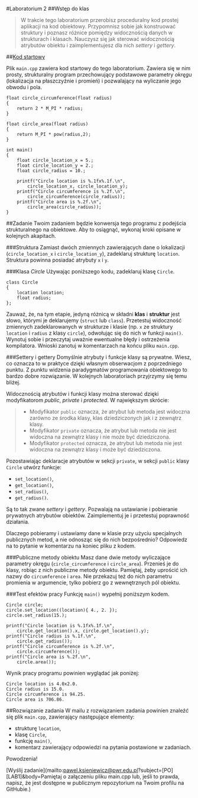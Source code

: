 #Laboratorium 2
##Wstęp do klas
> W trakcie tego laboratorium przerobisz proceduralny kod prostej aplikacji na kod obiektowy. Przypomnisz sobie jak konstruować struktury i poznasz różnice pomiędzy widocznością danych w strukturach i klasach. Nauczysz się jak sterować widocznością atrybutów obiektu i zaimplementujesz dla nich *settery* i *gettery*.

##[Kod startowy](https://github.com/programowanie/lab2)

Plik `main.cpp` zawiera kod startowy do tego laboratorium. Zawiera się w nim prosty, strukturalny program przechowujący podstawowe parametry *okręgu* (lokalizacja na płaszczyźnie i promień) i pozwalający na wyliczanie jego obwodu i pola.

	float circle_circumference(float radius)
	{
		return 2 * M_PI * radius;
	}
	
	float circle_area(float radius)
	{
		return M_PI * pow(radius,2);
	}
	
	int main()
	{
		float circle_location_x = 5.;
		float circle_location_y = 2.;
		float circle_radius = 10.;
	
		printf("Circle location is %.1fx%.1f.\n", 
			circle_location_x, circle_location_y);
		printf("Circle circumference is %.2f.\n",
			circle_circumference(circle_radius));
		printf("Circle area is %.2f.\n",
			circle_area(circle_radius));
	}
	
##Zadanie
Twoim zadaniem będzie konwersja tego programu z podejścia strukturalnego na obiektowe. Aby to osiągnąć, wykonaj kroki opisane w kolejnych akapitach.

###Struktura
Zamiast dwóch zmiennych zawierających dane o lokalizacji (`circle_location_x` i `circle_location_y`), zadeklaruj strukturę `location`. Struktura powinna posiadać atrybuty `x` i `y`.

###Klasa *Circle*
Używając poniższego kodu, zadeklaruj klasę `Circle`.

	class Circle
	{
		location location;
		float radius;
	};
	
Zauważ, że, na tym etapie, jedyną różnicą w składni **klas** i **struktur** jest słowo, którymi je deklarujemy (`struct` lub `class`). Przetestuj widoczność zmiennych zadeklarowanych w strukturze i klasie (np. `x` ze struktury `location` i `radius` z klasy `circle`), odwołując się do nich w funkcji `main()`. Wynotuj sobie i przeczytaj uważnie ewentualne błędy i ostrzeżenia kompilatora. Wnioski zanotuj w komentarzach na końcu pliku `main.cpp`.

###Settery i gettery
Domyślnie atrybuty i funkcje klasy są prywatne. Wiesz, co oznacza to w praktyce dzięki własnym obserwacjom z poprzedniego punktu. Z punktu widzenia paradygmatów programowania obiektowego to bardzo dobre rozwiązanie. W kolejnych laboratoriach przyjrzymy się temu bliżej.

Widocznością atrybutów i funkcji klasy można sterować dzięki modyfikatorom *public*, *private* i *protected*. W największym skrócie:
 
> * Modyfikator `public` oznacza, że atrybut lub metoda jest widoczna zarówno ze środka klasy, klas dziedziczonych jak i z zewnątrz klasy. 
> * Modyfikator `private` oznacza, że atrybut lub metoda nie jest widoczna na zewnątrz klasy i nie może być dziedziczona. 
> * Modyfikator `protected` oznacza, że atrybut lub metoda nie jest widoczna na zewnątrz klasy i może być dziedziczona.

Pozostawiając deklaracje atrybutów w sekcji `private`, w sekcji `public` klasy `Circle` utwórz funkcje:

- `set_location()`,
- `get_location()`,
- `set_radius()`,
- `get_radius()`.

Są to tak zwane *settery* i *gettery*. Pozwalają na ustawianie i pobieranie prywatnych atrybutów obiektów. Zaimplementuj je i przetestuj poprawność działania.

Dlaczego pobieramy i ustawiamy dane w klasie przy użyciu specjalnych publicznych metod, a nie odnosząc się do nich bezpośrednio? Odpowiedz na to pytanie w komentarzu na koniec pliku z kodem.

###Publiczne metody obiektu
Masz dane dwie metody wyliczające parametry okręgu (`circle_circumference` i `circle_area`). Przenieś je do klasy, robiąc z nich publiczne metody obiektu. Pamiętaj, żeby uprościć ich nazwy do `circumference` i `area`. Nie przekazuj też do nich parametru promienia w argumencie, tylko pobierz go z wewnętrznych pól obiektu.

###Test efektów pracy
Funkcję `main()` wypełnij poniższym kodem.

	Circle circle;
	circle.set_location((location){ 4., 2. });
	circle.set_radius(15.);
	
	printf("Circle location is %.1fx%.1f.\n", 
		circle.get_location().x, circle.get_location().y);
	printf("Circle radius is %.1f.\n", 
		circle.get_radius());
	printf("Circle circumference is %.2f.\n", 
		circle.circumference());
	printf("Circle area is %.2f.\n", 
		circle.area());
		
Wynik pracy programu powinien wyglądać jak poniżej:

	Circle location is 4.0x2.0.
	Circle radius is 15.0.
	Circle circumference is 94.25.
	Circle area is 706.86.
	
##Rozwiązanie zadania
W mailu z rozwiązaniem zadania powinien znaleźć się plik `main.cpp`, zawierający następujące elementy:

- strukturę `location`,
- klasę `Circle`,
- funkcję `main()`,
- komentarz zawierający odpowiedzi na pytania postawione w zadaniach.

Powodzenia!

[Wyślij zadanie](mailto:pawel.ksieniewicz@pwr.edu.pl?subject=[PO][LAB1]&body=Pamiętaj o załączeniu pliku main.cpp lub, jeśli to prawda, napisz, że jest dostępne w publicznym repozytorium na Twoim profilu na GitHubie.)